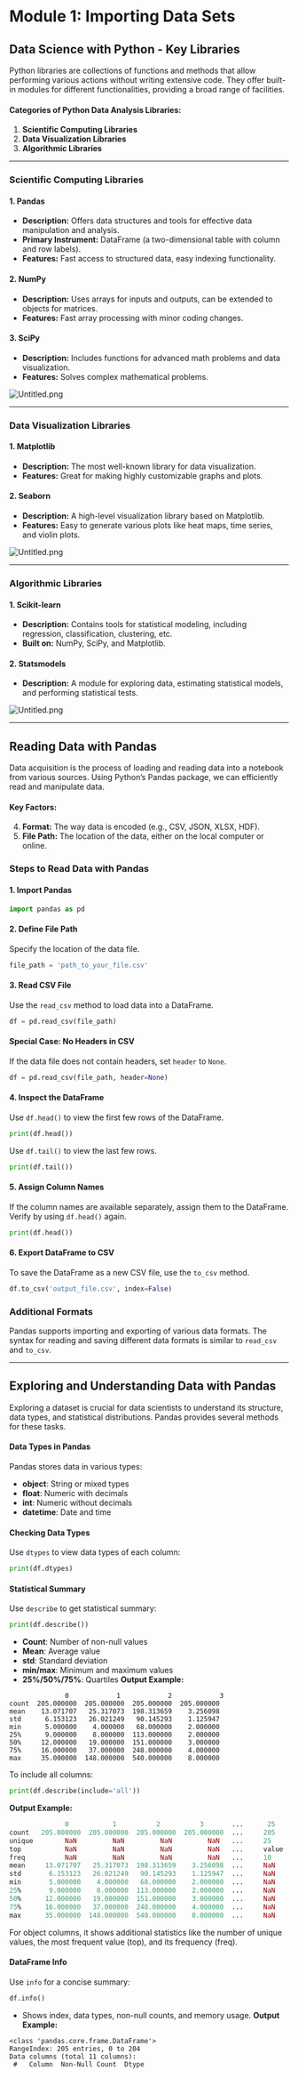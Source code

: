 

# Module 1: Importing Data Sets
## Data Science with Python - Key Libraries
Python libraries are collections of functions and methods that allow performing various actions without writing extensive code. They offer built-in modules for different functionalities, providing a broad range of facilities.
#### Categories of Python Data Analysis Libraries:
1. **Scientific Computing Libraries**
2. **Data Visualization Libraries**
3. **Algorithmic Libraries**

___
### Scientific Computing Libraries
#### 1. **Pandas**
- **Description:** Offers data structures and tools for effective data manipulation and analysis.
- **Primary Instrument:** DataFrame (a two-dimensional table with column and row labels).
- **Features:** Fast access to structured data, easy indexing functionality.
#### 2. **NumPy**
- **Description:** Uses arrays for inputs and outputs, can be extended to objects for matrices.
- **Features:** Fast array processing with minor coding changes.
#### 3. **SciPy**
- **Description:** Includes functions for advanced math problems and data visualization.
- **Features:** Solves complex mathematical problems.

![Untitled.png](https://prod-files-secure.s3.us-west-2.amazonaws.com/03e82b26-cccb-4906-bb56-adabcbdc0655/997ac361-58a8-4f04-bb0f-79fea4baa761/Untitled.png?X-Amz-Algorithm=AWS4-HMAC-SHA256&X-Amz-Content-Sha256=UNSIGNED-PAYLOAD&X-Amz-Credential=ASIAZI2LB466TPPSB6L7%2F20250131%2Fus-west-2%2Fs3%2Faws4_request&X-Amz-Date=20250131T081844Z&X-Amz-Expires=3600&X-Amz-Security-Token=IQoJb3JpZ2luX2VjELD%2F%2F%2F%2F%2F%2F%2F%2F%2F%2FwEaCXVzLXdlc3QtMiJIMEYCIQCifqNtrqAXI0A2OdrYc%2FXw3WAvsP5zNW8pU8a3lqWkbgIhAOgg0SF8B%2B3QsR2O87rq7HKHSqQGkmkn1jasbii2qEV%2BKogECLn%2F%2F%2F%2F%2F%2F%2F%2F%2F%2FwEQABoMNjM3NDIzMTgzODA1IgzPBMdfsOcIwo8N0mcq3APdKLVHcDBcPDPNKDKzXGnIA5s8cf7hz6v42HteM0o8E3sEO4MLPQu8N0IQpELcqg51pEr%2F17BB4titiD9Ac7Y0I4yCRQigzUjmEpfMcXsmI9r45ECCPwrRUiNK%2B7FQSbz2pm2BO2TMROP9e5i1yDq3dU5jSX2H%2FeAHVbjgVtu%2B4RJJSx7N6a3aqsZY1Ai3QGW8egq%2FuIszRdWgCkP1FJBOH%2FIl8E0UqCobhukBZIYHMCPUTKhAadW3WZC1mOsPSh%2FV5E3PE91A6x2QTGpt0G%2BarVMjvtO4avq6mrnHhTSml9d%2FKBXJzvipxzsr2OEomvksztnlUA3qgaQGjftV2Wqp3xx%2FFMd3iARf%2FC2QvdiS1dCtEKdSNWc2LO3AnxPksneq721jBAIWOXnkiUVS%2BOcGrLMeuOT3iKgtG9LZtWhAB2v6angsb%2FLXHFx3pyBT0pWomwNSU23lsne4Ldg6nehLYVrx3RyWzUpmxF7KGvNQoVhiPHsK7qVa%2BxogSkfUOE57dm1HiZ17evM7iAcKitMy9rK8ZDrC9N1Xl1jkAwEUooFrA3TS5G%2F476K6%2BIhAiobTNLkUJN6h1pC%2BhNxPLUBNHGrpUf3t0BVrMlYs22%2B%2FjI6T1JWnLOTaQsYJDzD1%2FfG8BjqkASEG82OMoFfUODMVWKJr0QxOxiMDq2SdsjIdQOHy%2BdMQysWEzl9TFI3JIxPLkxjpaOU6gcZaNZaToaavbMh4h9OJeoX7fzWfyuhJHtwbIs28zSm8noZgaBYuzGvLHLhkZkoQ%2FH7iq2SNAU%2B%2FjHwc93upPNTWp9%2Bzfo03brhRci0YUMyv38Qb1A7Bxxm474YZ%2Fun6CSvBmZkbd2NGlcti%2FNgJBY3L&X-Amz-Signature=1902311c67669da0f216feaf47cbd445edd94459938aa62c2318fcf43ecc42c7&X-Amz-SignedHeaders=host&x-id=GetObject)
___
### Data Visualization Libraries
#### 1. **Matplotlib**
- **Description:** The most well-known library for data visualization.
- **Features:** Great for making highly customizable graphs and plots.
#### 2. **Seaborn**
- **Description:** A high-level visualization library based on Matplotlib.
- **Features:** Easy to generate various plots like heat maps, time series, and violin plots.

![Untitled.png](https://prod-files-secure.s3.us-west-2.amazonaws.com/03e82b26-cccb-4906-bb56-adabcbdc0655/733d1e42-5a53-4fd8-90c1-3d85254369a6/Untitled.png?X-Amz-Algorithm=AWS4-HMAC-SHA256&X-Amz-Content-Sha256=UNSIGNED-PAYLOAD&X-Amz-Credential=ASIAZI2LB466ZLIBMHAB%2F20250131%2Fus-west-2%2Fs3%2Faws4_request&X-Amz-Date=20250131T081842Z&X-Amz-Expires=3600&X-Amz-Security-Token=IQoJb3JpZ2luX2VjELD%2F%2F%2F%2F%2F%2F%2F%2F%2F%2FwEaCXVzLXdlc3QtMiJHMEUCIDC1haPn3KsLveJJkhI8v%2FNdLcqGK%2Bhym3FVw6ansb4TAiEA377dR%2F8XyoYEynqRMmcrp5cUa2iniubBRKeeDv5B3SQqiAQIuf%2F%2F%2F%2F%2F%2F%2F%2F%2F%2FARAAGgw2Mzc0MjMxODM4MDUiDEGOuv0eOreqFhauDCrcA85FVPbxDEHDgudEgNp0cvBaCJ2xLqOcQFwcTRVV8C7k4Ox2tC9mf%2BpHecTuFZXhVpjC1z0KPIle1mKcwKrC34eIQIipvSGIRMZSavXdU6%2F%2FkKN8XzcjvICT1Kv9FSyFvgfwRT6FrB%2FvmL%2FGQSqbNgRCqUDjB%2FMBZ1re2ZpcGOx71fCGEOtLAgKG7UV6XiMKOvPOxAie6ekviHlkXjL8Got1P80JDgHYwlLkPv67RcfPA1D8kb9gHhkpy1TK5zQMEiTlkNPPnRNuub%2BQsSw1Ni6VrTXEgiOmFyQWsYFahjzFIFra%2Bfe3P9ulrGQFN7AucKYxZ98z8oHUsbPAz5q8HBTm7S89w5AQFBCILWM%2BeR1cP1CpWIxTyg%2BjulkXrA4pNS9cdt2OmFWtjk6xVGW%2FMHY7AoNq%2BPwASYwIG9BR0dB2yuZdlyCHDr5iDR8WYEKHz%2BA0zZMedIcfqdkoM3iq57X1fnhqdKZYXrcabyiZzRuAucqFQ6930mUEEiPcbk8i%2Bi8vigCqLqQvEzMQil5TbRrx3HVWRF%2Bu4b1KirJPzdmaLY9gIVoKDhenkek6ExJ072RP9StLEBptWU0VnxS6eLyAnc8LlAcEu9mjOpFEem%2B6jaZHNDt9yo%2Bv%2BtgWMMr%2B8bwGOqUB6OymB1ltfLeW88mhoPnyVDwJpG0XrQacpAnFIxG9jZMsSjlGulAkmdptXLru%2Bo9BSZkOUzL17Q3XoslRKTny8bjqVsSDYBkNF%2BPpJE9cSHmIOVXN2Uk%2Fm2UHsK8XGLWhwRIitidkmoETCZbyOMk7FxdSL3xWUFNhwybhmT4zbdABw3Agf49J0w42r6%2Ff0S8y4WOhpTiUOfVXSqlFlIrbCsfE%2BWcX&X-Amz-Signature=a85c97d83d27622f22279a083acde2d778f60bea29f2698c806d3151f389915a&X-Amz-SignedHeaders=host&x-id=GetObject)
___
### Algorithmic Libraries
#### 1. **Scikit-learn**
- **Description:** Contains tools for statistical modeling, including regression, classification, clustering, etc.
- **Built on:** NumPy, SciPy, and Matplotlib.
#### 2. **Statsmodels**
- **Description:** A module for exploring data, estimating statistical models, and performing statistical tests.

![Untitled.png](https://prod-files-secure.s3.us-west-2.amazonaws.com/03e82b26-cccb-4906-bb56-adabcbdc0655/c62885f5-417d-4179-834f-d68f8f2bdf39/Untitled.png?X-Amz-Algorithm=AWS4-HMAC-SHA256&X-Amz-Content-Sha256=UNSIGNED-PAYLOAD&X-Amz-Credential=ASIAZI2LB466ZLIBMHAB%2F20250131%2Fus-west-2%2Fs3%2Faws4_request&X-Amz-Date=20250131T081842Z&X-Amz-Expires=3600&X-Amz-Security-Token=IQoJb3JpZ2luX2VjELD%2F%2F%2F%2F%2F%2F%2F%2F%2F%2FwEaCXVzLXdlc3QtMiJHMEUCIDC1haPn3KsLveJJkhI8v%2FNdLcqGK%2Bhym3FVw6ansb4TAiEA377dR%2F8XyoYEynqRMmcrp5cUa2iniubBRKeeDv5B3SQqiAQIuf%2F%2F%2F%2F%2F%2F%2F%2F%2F%2FARAAGgw2Mzc0MjMxODM4MDUiDEGOuv0eOreqFhauDCrcA85FVPbxDEHDgudEgNp0cvBaCJ2xLqOcQFwcTRVV8C7k4Ox2tC9mf%2BpHecTuFZXhVpjC1z0KPIle1mKcwKrC34eIQIipvSGIRMZSavXdU6%2F%2FkKN8XzcjvICT1Kv9FSyFvgfwRT6FrB%2FvmL%2FGQSqbNgRCqUDjB%2FMBZ1re2ZpcGOx71fCGEOtLAgKG7UV6XiMKOvPOxAie6ekviHlkXjL8Got1P80JDgHYwlLkPv67RcfPA1D8kb9gHhkpy1TK5zQMEiTlkNPPnRNuub%2BQsSw1Ni6VrTXEgiOmFyQWsYFahjzFIFra%2Bfe3P9ulrGQFN7AucKYxZ98z8oHUsbPAz5q8HBTm7S89w5AQFBCILWM%2BeR1cP1CpWIxTyg%2BjulkXrA4pNS9cdt2OmFWtjk6xVGW%2FMHY7AoNq%2BPwASYwIG9BR0dB2yuZdlyCHDr5iDR8WYEKHz%2BA0zZMedIcfqdkoM3iq57X1fnhqdKZYXrcabyiZzRuAucqFQ6930mUEEiPcbk8i%2Bi8vigCqLqQvEzMQil5TbRrx3HVWRF%2Bu4b1KirJPzdmaLY9gIVoKDhenkek6ExJ072RP9StLEBptWU0VnxS6eLyAnc8LlAcEu9mjOpFEem%2B6jaZHNDt9yo%2Bv%2BtgWMMr%2B8bwGOqUB6OymB1ltfLeW88mhoPnyVDwJpG0XrQacpAnFIxG9jZMsSjlGulAkmdptXLru%2Bo9BSZkOUzL17Q3XoslRKTny8bjqVsSDYBkNF%2BPpJE9cSHmIOVXN2Uk%2Fm2UHsK8XGLWhwRIitidkmoETCZbyOMk7FxdSL3xWUFNhwybhmT4zbdABw3Agf49J0w42r6%2Ff0S8y4WOhpTiUOfVXSqlFlIrbCsfE%2BWcX&X-Amz-Signature=436fa79ac996693390e78b8ffe60292e9bf2bf8526bcd2bf35bfc2b866189baa&X-Amz-SignedHeaders=host&x-id=GetObject)
___
## Reading Data with Pandas
Data acquisition is the process of loading and reading data into a notebook from various sources. Using Python’s Pandas package, we can efficiently read and manipulate data.
#### Key Factors:
4. **Format:** The way data is encoded (e.g., CSV, JSON, XLSX, HDF).
5. **File Path:** The location of the data, either on the local computer or online.
### Steps to Read Data with Pandas
#### 1. **Import Pandas**
```python
import pandas as pd
```
#### 2. **Define File Path**
Specify the location of the data file.
```python
file_path = 'path_to_your_file.csv'
```
#### 3. **Read CSV File**
Use the `read_csv` method to load data into a DataFrame.
```python
df = pd.read_csv(file_path)
```
#### Special Case: No Headers in CSV
If the data file does not contain headers, set `header` to `None`.
```python
df = pd.read_csv(file_path, header=None)
```
#### 4. **Inspect the DataFrame**
Use `df.head()` to view the first few rows of the DataFrame.
```python
print(df.head())
```
Use `df.tail()` to view the last few rows.
```python
print(df.tail())
```
#### 5. **Assign Column Names**
If the column names are available separately, assign them to the DataFrame.
Verify by using `df.head()` again.
```python
print(df.head())
```
#### 6. **Export DataFrame to CSV**
To save the DataFrame as a new CSV file, use the `to_csv` method.
```python
df.to_csv('output_file.csv', index=False)
```
### Additional Formats
Pandas supports importing and exporting of various data formats. The syntax for reading and saving different data formats is similar to `read_csv` and `to_csv`.
___
## Exploring and Understanding Data with Pandas
Exploring a dataset is crucial for data scientists to understand its structure, data types, and statistical distributions. Pandas provides several methods for these tasks.
#### Data Types in Pandas
Pandas stores data in various types:
- **object**: String or mixed types
- **float**: Numeric with decimals
- **int**: Numeric without decimals
- **datetime**: Date and time
#### Checking Data Types
Use `dtypes` to view data types of each column:
```python
print(df.dtypes)
```
#### Statistical Summary
Use `describe` to get statistical summary:
```python
print(df.describe())
```
- **Count**: Number of non-null values
- **Mean**: Average value
- **std**: Standard deviation
- **min/max**: Minimum and maximum values
- **25%/50%/75%**: Quartiles
**Output Example:**
```plain text
              0            1            2            3
count  205.000000  205.000000  205.000000  205.000000
mean    13.071707   25.317073  198.313659    3.256098
std      6.153123   26.021249   90.145293    1.125947
min      5.000000    4.000000   68.000000    2.000000
25%      9.000000    8.000000  113.000000    2.000000
50%     12.000000   19.000000  151.000000    3.000000
75%     16.000000   37.000000  248.000000    4.000000
max     35.000000  148.000000  540.000000    8.000000
```
To include all columns:
```python
print(df.describe(include='all'))
```
**Output Example:**
```r
              0           1          2          3       ...      25       26       27
count   205.000000  205.000000  205.000000  205.000000  ...     205      205      205
unique        NaN         NaN         NaN         NaN   ...     25       25       25
top           NaN         NaN         NaN         NaN   ...     value    value    value
freq          NaN         NaN         NaN         NaN   ...     10       10       10
mean     13.071707   25.317073  198.313659    3.256098  ...     NaN      NaN      NaN
std       6.153123   26.021249   90.145293    1.125947  ...     NaN      NaN      NaN
min       5.000000    4.000000   68.000000    2.000000  ...     NaN      NaN      NaN
25%       9.000000    8.000000  113.000000    2.000000  ...     NaN      NaN      NaN
50%      12.000000   19.000000  151.000000    3.000000  ...     NaN      NaN      NaN
75%      16.000000   37.000000  248.000000    4.000000  ...     NaN      NaN      NaN
max      35.000000  148.000000  540.000000    8.000000  ...     NaN      NaN      NaN
```
For object columns, it shows additional statistics like the number of unique values, the most frequent value (top), and its frequency (freq).
#### DataFrame Info
Use `info` for a concise summary:
```python
df.info()
```
- Shows index, data types, non-null counts, and memory usage.
**Output Example:**
```less
<class 'pandas.core.frame.DataFrame'>
RangeIndex: 205 entries, 0 to 204
Data columns (total 11 columns):
 #   Column  Non-Null Count  Dtype
